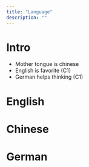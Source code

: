 ```yaml
---
title: "Language"
description: ""
---
```

# Intro

- Mother tongue is chinese
- English is favorite (C1)
- German helps thinking (C1)

# English

# Chinese

# German
